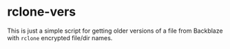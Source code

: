 # rclone-vers
This is just a simple script for getting older versions of a file from Backblaze
with `rclone` encrypted file/dir names.
